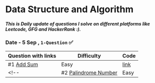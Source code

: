 # Data Structure and Algorithm
##### This is Daily update of questions I solve on different platforms like Leetcode, GFG and HackerRank :).  

### Date - 5 Sep , ` 1-Question ` ✅
|           Question with links                                                     |  Difficulty    | Code         
|-----------------------------------------------------------------------------------|----------------|----------------------
|          #1 [Add Sum](https://leetcode.com/problems/two-sum/)                     |   Easy         | [link](https://github.com/akhilsharmaa/Data-Structure-Algo-Q-A/blob/master/LeetCode/Two%20Sum%20/two_sum.cpp)     
<!-- |          #2 [Palindrome Number](https://leetcode.com/problems/palindrome-number/) |  Easy         | [Solution](https://github.com/akhilsharmaa/Data-Structure-Algo-Q-A/blob/master/LeetCode/Palindrom%20Num/palindrom.cpp)    -->






